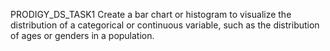 PRODIGY_DS_TASK1
Create a bar chart or histogram to visualize the distribution of a categorical or continuous variable, such as the distribution of ages or genders in a population.
